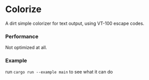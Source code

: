 # Colorize

A dirt simple colorizer for text output, using VT-100 escape codes.

### Performance
Not optimized at all.

### Example
run `cargo run --example main` to see what it can do

